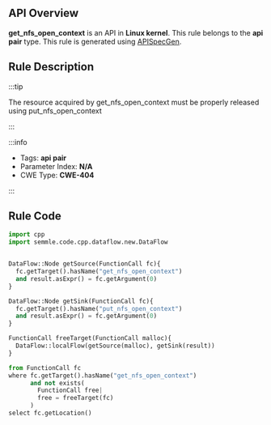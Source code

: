 ---
---


## API Overview
**get_nfs_open_context** is an API in **Linux kernel**. This rule belongs to the **api pair** type. This rule is generated using [APISpecGen](../../tools/APISpecGen).
## Rule Description

:::tip

The resource acquired by get_nfs_open_context must be properly released using put_nfs_open_context

:::

:::info

- Tags: **api pair**
- Parameter Index: **N/A**
- CWE Type: **CWE-404**

:::

## Rule Code
```python
import cpp
import semmle.code.cpp.dataflow.new.DataFlow


DataFlow::Node getSource(FunctionCall fc){
  fc.getTarget().hasName("get_nfs_open_context")
  and result.asExpr() = fc.getArgument(0)
}

DataFlow::Node getSink(FunctionCall fc){
  fc.getTarget().hasName("put_nfs_open_context")
  and result.asExpr() = fc.getArgument(0)
}

FunctionCall freeTarget(FunctionCall malloc){
  DataFlow::localFlow(getSource(malloc), getSink(result))
}

from FunctionCall fc
where fc.getTarget().hasName("get_nfs_open_context")
      and not exists(
        FunctionCall free| 
        free = freeTarget(fc)
      )
select fc.getLocation()

    
```